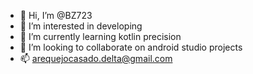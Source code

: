 - 👋 Hi, I’m @BZ723
- 👀 I’m interested in developing
- 🌱 I’m currently learning kotlin precision
- 💞️ I’m looking to collaborate on android studio projects
- 📫 arequejocasado.delta@gmail.com


